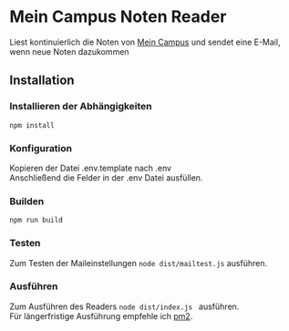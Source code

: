 # Mein Campus Noten Reader
Liest kontinuierlich die Noten von [Mein Campus](https://www.campus.uni-erlangen.de/) und sendet eine E-Mail, wenn neue Noten dazukommen

## Installation
### Installieren der Abhängigkeiten
```
npm install
```
### Konfiguration
Kopieren der Datei .env.template nach .env   
Anschließend die Felder in der .env Datei ausfüllen.

### Builden
```
npm run build
```
### Testen
Zum Testen der Maileinstellungen ``node dist/mailtest.js`` ausführen. 

### Ausführen
Zum Ausführen des Readers ``node dist/index.js `` ausführen.  
Für längerfristige Ausführung empfehle ich [pm2](https://pm2.io/).
